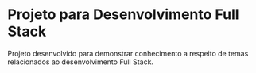 # Projeto para Desenvolvimento Full Stack
Projeto desenvolvido para demonstrar conhecimento a respeito de temas relacionados ao desenvolvimento Full Stack.